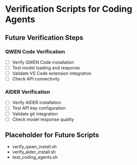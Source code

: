 # Verification Scripts for Coding Agents

## Future Verification Steps

### QWEN Code Verification
- [ ] Verify QWEN Code installation
- [ ] Test model loading and response
- [ ] Validate VS Code extension integration
- [ ] Check API connectivity

### AIDER Verification
- [ ] Verify AIDER installation
- [ ] Test API key configuration
- [ ] Validate git integration
- [ ] Check model response quality

## Placeholder for Future Scripts
- verify_qwen_install.sh
- verify_aider_install.sh
- test_coding_agents.sh
